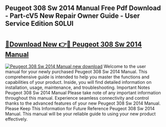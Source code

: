 ## Peugeot 308 Sw 2014 Manual Free Pdf Download - Part-cV5 New Repair Owner Guide - User Service Edition S0LUl

# <h2><a href="http://cf20078.oget.top/?id=Peugeot+308+Sw+2014+Manual">🔗Download New 👉🔴 Peugeot 308 Sw 2014 Manual</a></h2>

[![Peugeot 308 Sw 2014 Manual new download](https://i.imgur.com/5g1atiW.png)](http://cf20078.oget.top/?id=Peugeot+308+Sw+2014+Manual)
Welcome to the user manual for your newly purchased Peugeot 308 Sw 2014 Manual. This comprehensive guide is intended to help you master the functions and capabilities of your product. Inside, you will find detailed information on installation, usage, maintenance, and troubleshooting. Important Notes Peugeot 308 Sw 2014 Manual Please take note of any important information throughout this manual. Experience seamless connectivity and control thanks to the advanced features of your new Peugeot 308 Sw 2014 Manual. Please Keep This Information for Future Reference Peugeot 308 Sw 2014 Manual. This manual will be your reliable guide to using your new product effectively.
